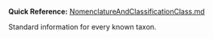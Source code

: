 **Quick Reference:** [NomenclatureAndClassificationClass.md](../wiki/NomenclatureAndClassificationClass.md)

Standard information for every known taxon.
